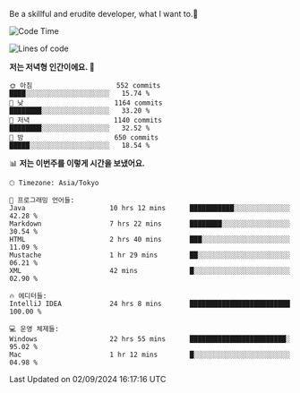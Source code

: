 Be a skillful and erudite developer, what I want to.👶

<!--START_SECTION:waka-->
![Code Time](http://img.shields.io/badge/Code%20Time-1%2C222%20hrs%2010%20mins-blue)

![Lines of code](https://img.shields.io/badge/%EC%A0%80%EB%8A%94%20%EC%97%AC%ED%83%9C%EA%B9%8C%EC%A7%80%20-2.7%20million%20%EC%A4%84%EC%9D%98%20%EC%BD%94%EB%93%9C%EB%A5%BC%20%EC%9E%91%EC%84%B1%ED%96%88%EC%96%B4%EC%9A%94.-blue)

**저는 저녁형 인간이에요. 🦉** 

```text
🌞 아침                     552 commits         ████░░░░░░░░░░░░░░░░░░░░░   15.74 % 
🌆 낮　                     1164 commits        ████████░░░░░░░░░░░░░░░░░   33.20 % 
🌃 저녁                     1140 commits        ████████░░░░░░░░░░░░░░░░░   32.52 % 
🌙 밤　                     650 commits         █████░░░░░░░░░░░░░░░░░░░░   18.54 % 
```


📊 **저는 이번주를 이렇게 시간을 보냈어요.** 

```text
🕑︎ Timezone: Asia/Tokyo

💬 프로그래밍 언어들: 
Java                     10 hrs 12 mins      ███████████░░░░░░░░░░░░░░   42.28 % 
Markdown                 7 hrs 22 mins       ████████░░░░░░░░░░░░░░░░░   30.54 % 
HTML                     2 hrs 40 mins       ███░░░░░░░░░░░░░░░░░░░░░░   11.09 % 
Mustache                 1 hr 29 mins        ██░░░░░░░░░░░░░░░░░░░░░░░   06.21 % 
XML                      42 mins             █░░░░░░░░░░░░░░░░░░░░░░░░   02.90 % 

🔥 에디터들: 
IntelliJ IDEA            24 hrs 8 mins       █████████████████████████   100.00 % 

💻 운영 체제들: 
Windows                  22 hrs 55 mins      ████████████████████████░   95.02 % 
Mac                      1 hr 12 mins        █░░░░░░░░░░░░░░░░░░░░░░░░   04.98 % 
```


 Last Updated on 02/09/2024 16:17:16 UTC
<!--END_SECTION:waka-->
